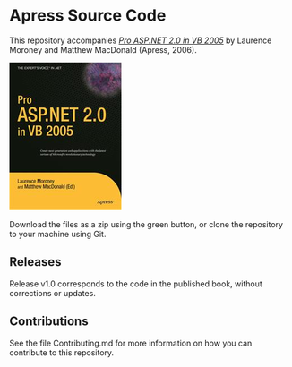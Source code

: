 # Apress Source Code

This repository accompanies [*Pro ASP.NET 2.0 in VB 2005*](http://www.apress.com/9781590595633) by Laurence Moroney and Matthew MacDonald (Apress, 2006).

![Cover image](9781590595633.jpg)

Download the files as a zip using the green button, or clone the repository to your machine using Git.

## Releases

Release v1.0 corresponds to the code in the published book, without corrections or updates.

## Contributions

See the file Contributing.md for more information on how you can contribute to this repository.
